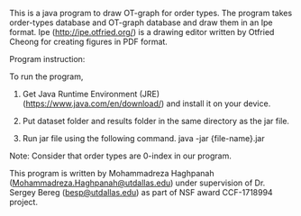 This is a java program to draw OT-graph for order types. 
The program takes order-types database and OT-graph database and draw them in an Ipe format.
Ipe (http://ipe.otfried.org/) is a drawing editor written by Otfried Cheong for creating figures in PDF format.

Program instruction:

To run the program, 

1) Get Java Runtime Environment (JRE) (https://www.java.com/en/download/) and install it on your device.

2) Put dataset folder and results folder in the same directory as the jar file.

3) Run jar file using the following command.
java -jar {file-name}.jar

Note:
Consider that order types are 0-index in our program.

This program is written by Mohammadreza Haghpanah (Mohammadreza.Haghpanah@utdallas.edu) under supervision of Dr. Sergey Bereg (besp@utdallas.edu) as part of NSF award CCF-1718994 project.